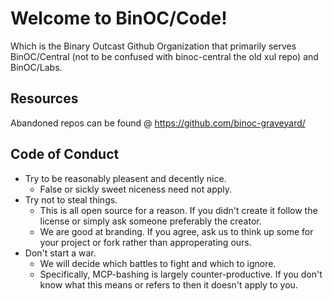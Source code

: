 # Welcome to BinOC/Code!

Which is the Binary Outcast Github Organization that primarily serves BinOC/Central (not to be confused with binoc-central the old xul repo) and BinOC/Labs.

## Resources

Abandoned repos can be found @ https://github.com/binoc-graveyard/

## Code of Conduct

- Try to be reasonably pleasent and decently nice.
  - False or sickly sweet niceness need not apply.
- Try not to steal things.
  - This is all open source for a reason. If you didn't create it follow the license or simply ask someone preferably the creator.
  - We are good at branding. If you agree, ask us to think up some for your project or fork rather than approperating ours.
- Don't start a war.
  - We will decide which battles to fight and which to ignore.
  - Specifically, MCP-bashing is largely counter-productive. If you don't know what this means or refers to then it doesn't apply to you.
